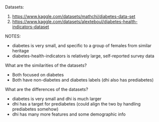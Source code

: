 Datasets:

1. https://www.kaggle.com/datasets/mathchi/diabetes-data-set
2. https://www.kaggle.com/datasets/alexteboul/diabetes-health-indicators-dataset


NOTES:
* diabetes is very small, and specific to a group of females from similar heritage
* diabetes-health-indicators is relatively large, self-reported survey data

What are the similarities of the datasets?
* Both focused on diabetes
* Both have non-diabetes and diabetes labels (dhi also has prediabetes)

What are the differences of the datasets?
* diabetes is very small and dhi is much larger
* dhi has a target for prediabetes (could align the two by handling prediabetes somehow)
* dhi has many more features and some demographic info